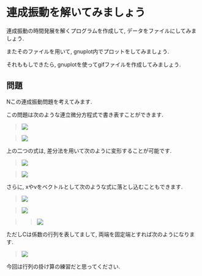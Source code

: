 # 連成振動を解いてみましょう

連成振動の時間発展を解くプログラムを作成して, データをファイルにしてみましょう.

またそのファイルを用いて, gnuplot内でプロットをしてみましょう.

それももしできたら, gnuplotを使ってgifファイルを作成してみましょう.

## 問題
Nこの連成振動問題を考えてみます.

この問題は次のような連立微分方程式で書き表すことができます.

> <img src="https://latex.codecogs.com/gif.latex?m\frac{\partial}{\partial&space;t}v_i=-k(x_{i-1}-2x_i+x_{i+1})" />

> <img src="https://latex.codecogs.com/gif.latex?\frac{\partial}{\partial&space;t}x_i=v_i" />

上の二つの式は, 差分法を用いて次のように変形することが可能です.

> <img src="https://latex.codecogs.com/gif.latex?v_i(t_{j+1})=v_i(t_j)-\frac{k}{m}(x_{i-1}(t_j)-2x_i(t_j)+x_{i+1}(t_j))\Delta&space;t" />

> <img src="https://latex.codecogs.com/gif.latex?x_i(t_{j+1})=x_i(t_j)+v_i(t_j)\Delta&space;t" />

さらに, xやvをベクトルとして次のような式に落とし込むこともできます.

> <img src="https://latex.codecogs.com/gif.latex?{\bf&space;v}(t_{j+1})={\bf&space;v}(t_j)-\frac{k}{m}{\bf&space;C}{\bf&space;x}(t_j)\Delta&space;t" />

> <img src="https://latex.codecogs.com/gif.latex?{\bf&space;x}(t_{j+1})={\bf&space;x}(t_j)+{\bf&space;v}(t_j)\Delta&space;t" />

>> <img src="https://latex.codecogs.com/gif.latex?{\bf&space;x}=(x_i,x_2,\cdots,x_N),\;\;{\bf&space;v}=(v_1,v_2,\cdots,v_N)" />

ただしCは係数の行列を表してまして, 両端を固定端とすれば次のようになります.

> <img src="https://latex.codecogs.com/gif.latex?{\bf&space;C}=\begin{pmatrix}-2&&1&&0&&\cdots&&0\\1&&-2&&1&&\;&&\vdots\\\0&&\ddots&&\ddots&&\ddots&&0\\\vdots&&\;&&1&&-2&&1\\0&&\cdots&&0&&1&&-2\end{pmatrix}" />

今回は行列の掛け算の練習だと思ってください.
